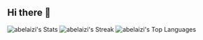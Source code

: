 ## Hi there 👋

![abelaizi's Stats](https://github-readme-stats.vercel.app/api?username=abelaizi&theme=vue-dark&show_icons=true&hide_border=true&count_private=true)
![abelaizi's Streak](https://github-readme-streak-stats.herokuapp.com/?user=abelaizi&theme=vue-dark&hide_border=true)
![abelaizi's Top Languages](https://github-readme-stats.vercel.app/api/top-langs/?username=abelaizi&theme=vue-dark&show_icons=true&hide_border=true&layout=compact)
